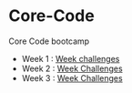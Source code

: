 # Core-Code
Core Code bootcamp

- Week 1 : [Week challenges](scr/Weeks/week1)
- Week 2 : [Week Challenges](scr/Weeks/week2)
- Week 3 : [Week Challenges](scr/Weeks/week3)